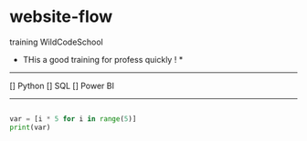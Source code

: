 # website-flow
training WildCodeSchool

* THis a good training for profess quickly ! *
---

[] Python
[] SQL
[] Power BI

---

```python

var = [i * 5 for i in range(5)]
print(var)

```

